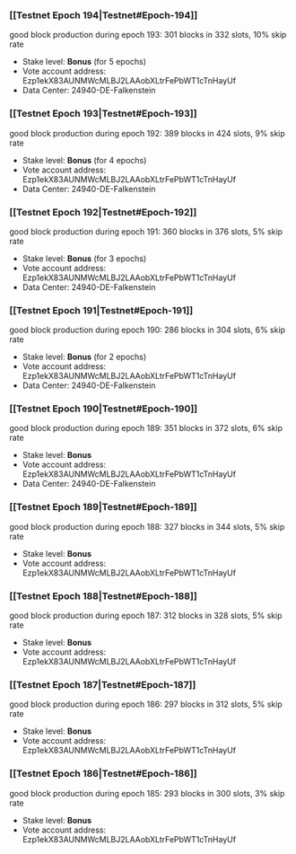 ### [[Testnet Epoch 194|Testnet#Epoch-194]]
good block production during epoch 193: 301 blocks in 332 slots, 10% skip rate
* Stake level: **Bonus** (for 5 epochs)
* Vote account address: Ezp1ekX83AUNMWcMLBJ2LAAobXLtrFePbWT1cTnHayUf
* Data Center: 24940-DE-Falkenstein
### [[Testnet Epoch 193|Testnet#Epoch-193]]
good block production during epoch 192: 389 blocks in 424 slots, 9% skip rate
* Stake level: **Bonus** (for 4 epochs)
* Vote account address: Ezp1ekX83AUNMWcMLBJ2LAAobXLtrFePbWT1cTnHayUf
* Data Center: 24940-DE-Falkenstein
### [[Testnet Epoch 192|Testnet#Epoch-192]]
good block production during epoch 191: 360 blocks in 376 slots, 5% skip rate
* Stake level: **Bonus** (for 3 epochs)
* Vote account address: Ezp1ekX83AUNMWcMLBJ2LAAobXLtrFePbWT1cTnHayUf
* Data Center: 24940-DE-Falkenstein
### [[Testnet Epoch 191|Testnet#Epoch-191]]
good block production during epoch 190: 286 blocks in 304 slots, 6% skip rate
* Stake level: **Bonus** (for 2 epochs)
* Vote account address: Ezp1ekX83AUNMWcMLBJ2LAAobXLtrFePbWT1cTnHayUf
* Data Center: 24940-DE-Falkenstein
### [[Testnet Epoch 190|Testnet#Epoch-190]]
good block production during epoch 189: 351 blocks in 372 slots, 6% skip rate
* Stake level: **Bonus**
* Vote account address: Ezp1ekX83AUNMWcMLBJ2LAAobXLtrFePbWT1cTnHayUf
* Data Center: 24940-DE-Falkenstein
### [[Testnet Epoch 189|Testnet#Epoch-189]]
good block production during epoch 188: 327 blocks in 344 slots, 5% skip rate
* Stake level: **Bonus**
* Vote account address: Ezp1ekX83AUNMWcMLBJ2LAAobXLtrFePbWT1cTnHayUf
### [[Testnet Epoch 188|Testnet#Epoch-188]]
good block production during epoch 187: 312 blocks in 328 slots, 5% skip rate
* Stake level: **Bonus**
* Vote account address: Ezp1ekX83AUNMWcMLBJ2LAAobXLtrFePbWT1cTnHayUf
### [[Testnet Epoch 187|Testnet#Epoch-187]]
good block production during epoch 186: 297 blocks in 312 slots, 5% skip rate
* Stake level: **Bonus**
* Vote account address: Ezp1ekX83AUNMWcMLBJ2LAAobXLtrFePbWT1cTnHayUf
### [[Testnet Epoch 186|Testnet#Epoch-186]]
good block production during epoch 185: 293 blocks in 300 slots, 3% skip rate
* Stake level: **Bonus**
* Vote account address: Ezp1ekX83AUNMWcMLBJ2LAAobXLtrFePbWT1cTnHayUf